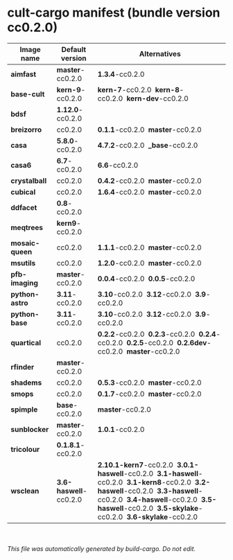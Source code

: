 # cult-cargo manifest (bundle version cc0.2.0)

|Image name|Default version|Alternatives|
|----------|---------------|--------------|
|**aimfast**|**master**-cc0.2.0|**1.3.4**-cc0.2.0|
|**base-cult**|**kern-9**-cc0.2.0|**kern-7**-cc0.2.0&nbsp;&nbsp;**kern-8**-cc0.2.0&nbsp;&nbsp;**kern-dev**-cc0.2.0|
|**bdsf**|**1.12.0**-cc0.2.0||
|**breizorro**|cc0.2.0|**0.1.1**-cc0.2.0&nbsp;&nbsp;**master**-cc0.2.0|
|**casa**|**5.8.0**-cc0.2.0|**4.7.2**-cc0.2.0&nbsp;&nbsp;**_base**-cc0.2.0|
|**casa6**|**6.7**-cc0.2.0|**6.6**-cc0.2.0|
|**crystalball**|cc0.2.0|**0.4.2**-cc0.2.0&nbsp;&nbsp;**master**-cc0.2.0|
|**cubical**|cc0.2.0|**1.6.4**-cc0.2.0&nbsp;&nbsp;**master**-cc0.2.0|
|**ddfacet**|**0.8**-cc0.2.0||
|**meqtrees**|**kern9**-cc0.2.0||
|**mosaic-queen**|cc0.2.0|**1.1.1**-cc0.2.0&nbsp;&nbsp;**master**-cc0.2.0|
|**msutils**|cc0.2.0|**1.2.0**-cc0.2.0&nbsp;&nbsp;**master**-cc0.2.0|
|**pfb-imaging**|**master**-cc0.2.0|**0.0.4**-cc0.2.0&nbsp;&nbsp;**0.0.5**-cc0.2.0|
|**python-astro**|**3.11**-cc0.2.0|**3.10**-cc0.2.0&nbsp;&nbsp;**3.12**-cc0.2.0&nbsp;&nbsp;**3.9**-cc0.2.0|
|**python-base**|**3.11**-cc0.2.0|**3.10**-cc0.2.0&nbsp;&nbsp;**3.12**-cc0.2.0&nbsp;&nbsp;**3.9**-cc0.2.0|
|**quartical**|cc0.2.0|**0.2.2**-cc0.2.0&nbsp;&nbsp;**0.2.3**-cc0.2.0&nbsp;&nbsp;**0.2.4**-cc0.2.0&nbsp;&nbsp;**0.2.5**-cc0.2.0&nbsp;&nbsp;**0.2.6dev**-cc0.2.0&nbsp;&nbsp;**master**-cc0.2.0|
|**rfinder**|**master**-cc0.2.0||
|**shadems**|cc0.2.0|**0.5.3**-cc0.2.0&nbsp;&nbsp;**master**-cc0.2.0|
|**smops**|cc0.2.0|**0.1.7**-cc0.2.0&nbsp;&nbsp;**master**-cc0.2.0|
|**spimple**|**base**-cc0.2.0|**master**-cc0.2.0|
|**sunblocker**|**master**-cc0.2.0|**1.0.1**-cc0.2.0|
|**tricolour**|**0.1.8.1**-cc0.2.0||
|**wsclean**|**3.6-haswell**-cc0.2.0|**2.10.1-kern7**-cc0.2.0&nbsp;&nbsp;**3.0.1-haswell**-cc0.2.0&nbsp;&nbsp;**3.1-haswell**-cc0.2.0&nbsp;&nbsp;**3.1-kern8**-cc0.2.0&nbsp;&nbsp;**3.2-haswell**-cc0.2.0&nbsp;&nbsp;**3.3-haswell**-cc0.2.0&nbsp;&nbsp;**3.4-haswell**-cc0.2.0&nbsp;&nbsp;**3.5-haswell**-cc0.2.0&nbsp;&nbsp;**3.5-skylake**-cc0.2.0&nbsp;&nbsp;**3.6-skylake**-cc0.2.0|


<br><br>*This file was automatically generated by build-cargo. Do not edit.*
